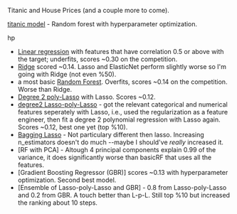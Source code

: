 Titanic and House Prices (and a couple more to come).

[titanic model](https://github.com/carbasemin/kaggle_noob/blob/main/titanic/titanic.py) - Random forest with hyperparameter optimization.

hp
  - [Linear regression](https://github.com/carbasemin/kaggle_noob/blob/main/hp/models/model_lr.py) with features that have correlation 0.5 or above with the target; underfits, scores ~0.30 on the competition.
  - [Ridge](https://github.com/carbasemin/kaggle_noob/blob/main/hp/models/model_ridge.py) scored ~0.14. Lasso and ElasticNet perform slightly worse so I'm going with Ridge (not even %50).
  - a most basic [Random Forest](https://github.com/carbasemin/kaggle_noob/blob/main/hp/models/model_basicRF.py). Overfits, scores ~0.14 on the competition. Worse than Ridge.
  - [Degree 2 poly-Lasso](https://github.com/carbasemin/kaggle_noob/blob/main/hp/models/model_polyR.py) with Lasso. Scores ~0.12.
  - [degree2 Lasso-poly-Lasso](https://github.com/carbasemin/kaggle_noob/blob/main/hp/models/model_poly-lasso.py) - got the relevant categorical and numerical features seperately with Lasso, i.e., used the regularization as a feature engineer, then fit a degree 2 polynomial regression with Lasso again. Scores ~0.12, best one yet (top %10).
  - [Bagging Lasso](https://github.com/carbasemin/kaggle_noob/blob/main/hp/models/bagging_stuff.py) - Not particulary different then lasso. Increasing n_estimators doesn't do much --maybe I should've *really* increased it. 
  - [RF with PCA] - Altough 4 principal components explain 0.99 of the variance, it does significantly worse than basicRF that uses all the features.
  - [Gradient Boosting Regressor (GBR)] scores ~0.13 with hyperparameter optimization. Second best model.
  - [Ensemble of Lasso-poly-Lasso and GBR] - 0.8 from Lasso-poly-Lasso and 0.2 from GBR. A touch better than L-p-L. Still top %10 but increased the ranking about 10 steps.
